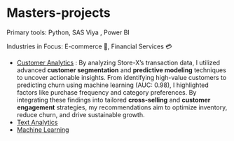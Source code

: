# Masters-projects

Primary tools: Python, SAS Viya , Power BI

Industries in Focus: E-commerce 🛒, Financial Services 💳

- [Customer Analytics](Customer%20Analytics/Customer_README.md) : By analyzing Store-X’s transaction data, I utilized advanced **customer segmentation** and **predictive modeling** techniques to uncover actionable insights. From identifying high-value customers to predicting churn using machine learning (AUC: 0.98), I highlighted factors like purchase frequency and category preferences. By integrating these findings into tailored **cross-selling** and **customer engagement** strategies, my recommendations aim to optimize inventory, reduce churn, and drive sustainable growth. 
- [Text Analytics](Natural%20Language%20Processing/Text_README.md)
- [Machine Learning](https://github.com/Shakya24/Masters-projects/blob/main/Applied%20Machine%20Learning/AML_README.md)



